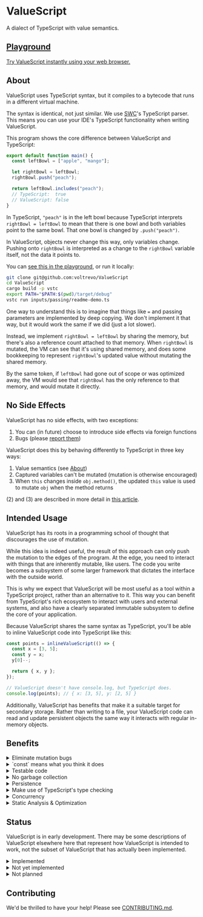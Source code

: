 # ValueScript

A dialect of TypeScript with value semantics.

## [Playground](https://valuescript.org/playground)

[Try ValueScript instantly using your web browser.](https://valuescript.org/playground)

## About

ValueScript uses TypeScript syntax, but it compiles to a bytecode that runs in a
different virtual machine.

The syntax is identical, not just similar. We use [SWC](https://swc.rs/)'s
TypeScript parser. This means you can use your IDE's TypeScript functionality
when writing ValueScript.

This program shows the core difference between ValueScript and TypeScript:

```ts
export default function main() {
  const leftBowl = ["apple", "mango"];

  let rightBowl = leftBowl;
  rightBowl.push("peach");

  return leftBowl.includes("peach");
  // TypeScript:  true
  // ValueScript: false
}
```

In TypeScript, `"peach"` is in the left bowl because TypeScript interprets
`rightBowl = leftBowl` to mean that there is one bowl and both variables point
to the same bowl. That one bowl is changed by `.push("peach")`.

In ValueScript, objects never change this way, only variables change. Pushing
onto `rightBowl` is interpreted as a change to the `rightBowl` variable itself,
not the data it points to.

You can
[see this in the playground](https://valuescript.org/playground/#tutorial/valueSemantics.ts),
or run it locally:

```sh
git clone git@github.com:voltrevo/ValueScript
cd ValueScript
cargo build -p vstc
export PATH="$PATH:$(pwd)/target/debug"
vstc run inputs/passing/readme-demo.ts
```

One way to understand this is to imagine that things like `=` and passing
parameters are implemented by deep copying. We don't implement it that way, but
it would work the same if we did (just a lot slower).

Instead, we implement `rightBowl = leftBowl` by sharing the memory, but there's
also a reference count attached to that memory. When `rightBowl` is mutated, the
VM can see that it's using shared memory, and does some bookkeeping to represent
`rightBowl`'s updated value without mutating the shared memory.

By the same token, if `leftBowl` had gone out of scope or was optimized away,
the VM would see that `rightBowl` has the only reference to that memory, and
would mutate it directly.

## No Side Effects

ValueScript has no side effects, with two exceptions:

1. You can (in future) choose to introduce side effects via foreign functions
2. Bugs (please
   [report them](https://github.com/voltrevo/ValueScript/issues/new))

ValueScript does this by behaving differently to TypeScript in three key ways:

1. Value semantics (see [About](#about))
2. Captured variables can't be mutated (mutation is otherwise encouraged)
3. When `this` changes inside `obj.method()`, the updated `this` value is used
   to mutate `obj` when the method returns

(2) and (3) are described in more detail in
[this article](https://voltrevo.medium.com/valuescripts-unique-strategy-for-preventing-side-effects-ac8133735a11).

## Intended Usage

ValueScript has its roots in a programming school of thought that discourages
the use of mutation.

While this idea is indeed useful, the result of this approach can only push the
mutation to the edges of the program. At the edge, you need to interact with
things that are inherently mutable, like users. The code you write becomes a
subsystem of some larger framework that dictates the interface with the outside
world.

This is why we expect that ValueScript will be most useful as a tool within a
TypeScript project, rather than an alternative to it. This way you can benefit
from TypeScript's rich ecosystem to interact with users and external systems,
and also have a clearly separated immutable subsystem to define the core of your
application.

Because ValueScript shares the same syntax as TypeScript, you'll be able to
inline ValueScript code into TypeScript like this:

```ts
const points = inlineValueScript(() => {
  const x = [3, 5];
  const y = x;
  y[0]--;

  return { x, y };
});

// ValueScript doesn't have console.log, but TypeScript does.
console.log(points); // { x: [3, 5], y: [2, 5] }
```

Additionally, ValueScript has benefits that make it a suitable target for
secondary storage. Rather than writing to a file, your ValueScript code can read
and update persistent objects the same way it interacts with regular in-memory
objects.

## Benefits

<details>
<summary>Eliminate mutation bugs</summary>

Mutating things across your program is frequently intended, but it's also
frequently unintended, causing bugs.

This is why you are usually encouraged not to mutate function arguments, among
other things. Sometimes you'll see workaround like `const a = [...b];`. In
ValueScript, just write it the natural way.

</details>

<details>
<summary>`const` means what you think it does</summary>

Ever felt weird about using `const` in situations like this?

```ts
const values = [];

values.push(123);

return items;
```

Us too. The reason is that, in a mutable world, it's the array that `values`
points to that is mutating. Pushing to that array doesn't change `values` - it
still points to the same array, right?

In ValueScript, it's not the same array, because arrays don't change. Instead,
it is indeed the variable that changes, and therefore, if you mark it as
`const`, attempting to do so is a compile-time error.

</details>

<details>
<summary>Testable code</summary>

Testing code is all about being able to draw a boundary around something that
can be given inputs so that you can check its outputs against your expectations.

Being able to draw these boundaries is usually challenging in real-world
systems, because by default everything wants to connect to something tangible to
serve its purpose as directly as possible. Most things that matter to you become
untested because of their coupling to externalities that are too difficult to
meaningfully replicate in a test case. Testing degrades into an inauthentic
add-on that focuses on trivialities.

By using ValueScript, you can maintain a clear separation between a domain that
should be easy to test - the core of what your application does, and a domain
that is difficult to test - how your application talks to the world.

A ValueScript program is always a function that, when called with the same
inputs, produces the same outputs.

</details>

<details>
<summary>No garbage collection</summary>

In ValueScript, it's impossible to create data that circularly references
itself. This isn't because something is keeping watch and producing an error if
you do it accidentally. Rather, it's just an inherent consequence of how
ValueScript works:

```ts
let x = {};
x.x = x; // { x: {} }

// (In TypeScript: { x: { x: { x: { x: { ... } } }} })
```

Circular references are the whole reason why garbage collectors are needed
(assuming you want to reuse memory and don't want to figure out when it's safe
to do so). Without them, ValueScript is able to simply keep a count of how many
references each object has, and when that count drops to zero, it cleans up the
memory immediately.

</details>

<details>
<summary>Persistence</summary>

In a traditional mutable program, the important entities in that program often
can't be stored authentically without also capturing the state of the entire
program that contains them. Even when that isn't true, the entity needs to be
translated into a form that can be stored in a process we know and love called
_serialization_.

ValueScript is different. Everything can be persisted as its direct contents and
a recursive inclusion of its dependencies. This includes functions and class
instances (and the methods on those class instances). In ValueScript, everything
is plain data.

In fact, because ValueScript doesn't require garbage collection, it's also
possible to build up large structures that wouldn't fit into memory. Garbage
collection is a limiting factor on traditional languages on this point, because
you need to periodically fully traverse the memory to find things that can be
cleaned up.

</details>

<details>
<summary>Make use of TypeScript's type checking</summary>

ValueScript is similar enough to TypeScript that the type checker correctly
identifies type errors in ValueScript.

In fact, when the differences matter, the type checker often actually favors
ValueScript, not TypeScript.

E.g.

```ts
let a: { value?: string | number } = {};
a.value = "str";

let b = a;
b.value = 37;

type T = typeof a.value;
//              ~~~~~~~ TypeScript: 37
//              ~~~~~~~ ValueScript: "str"

// The type checker assigns `string` to `T`.
```

</details>

<details>
<summary>Concurrency</summary>

tl;dr:

- (This is not implemented yet)
- ValueScript is multi-threaded
- Calling an `async` function creates a new thread
- Because ValueScript functions are pure (async or not), the concurrent
  evaluation is guaranteed to be the same as sequential evaluation (ie no race
  conditions)
- You can write `value = promise.wait()` in a sync function, because this
  doesn't block other threads from running

By using value semantics, ValueScript ensures that a function, called with the
same arguments, always returns the same value (except for any side effects you
choose to introduce with foreign functions). This includes instance methods by
considering the instance data to be one of the arguments.

This means that once a function has its arguments, its result is fully
determined. It would be safe to evaluate the function concurrently because its
output cannot be affected by other code:

```ts
const f = (z: number): number => {
  const x = widget.calculate(37);
  const y = expensiveCalculation(z, z);

  return x + y;
};
```

Above, `widget` is captured by `f`. ValueScript requires that captured variables
are `const`, which means that `widget` cannot change, and therefore
`widget.calculate(37)` cannot change. This means that the value of `f(z)` is
independent of any other work that happens in our program.

Therefore, we could safely evaluate `f(z)` concurrently. In future, some
calculations might automatically be upgraded to concurrent execution, but
knowing when it is worthwhile to create a separate thread is a complex and
inexact science.

Instead, in the foreseeable future, ValueScript will allow concurrent evaluation
of `async` functions. Even if `f` isn't already `async`, you could evaluate it
concurrently like this:

```ts
const fPromise = (async () => f(z))();
```

Alternatively, something like `vs.thread` could make this more clear:

```ts
const fPromise = vs.thread(() => f(z));
```

Of course, functions like `f` could be made `async` to begin with, to signal the
intent that they are expensive calculations that justify a thread:

```ts
const f = async (z: number): Promise<number> => {
  const x = widget.calculate(37);
  const y = expensiveCalculation(z, z);

  return x + y;
});
```

Now `f` just returns a promise:

```ts
const fPromise = f(z);
```

Later, when you need the value inside `fPromise`, you can use `await` as normal:

```ts
const fValue = await fPromise;
```

However, this requires you to be inside an `async` function.

In JavaScript, it would be a big no-no to allow a method that synchronously
extracts the value of a promise by blocking evaluation until it became
available. This is because JavaScript is single-threaded, and there's usually
other work the runtime could be doing.

In ValueScript, the other work happens in other threads, so there's no reason to
prohibit it. ValueScript allows this via `promise.wait()`:

```ts
const fValue = f(z).wait();
```

Suppose instead that `f`, `widget.calculate`, and `expensiveCalculation` are all
sync functions. Suppose that `f` is part of an important API - it has users and
you can't require them to make changes. Allowing `.wait` means those users can
still benefit this multithreaded version of `f`:

```ts
const f = (z: number): number => {
  const [x, y] = Promise.all([
    vs.thread(() => widget.calculate(37)),
    vs.thread(() => expensiveCalculation(z, z)),
  ]).wait();

  return x + y;
};
```

You could also simplify code like `f` with a utility like `parallel`:

```ts
// Simple version that unnecessarily widens T when the jobs return different
// types
function parallel<T>(...jobs: (() => T)[]): T[] {
  return Promise.all(jobs.map(vs.thread)).wait();
}

const f = (z: number): number => {
  const [x, y] = parallel(
    () => widget.calculate(37),
    () => expensiveCalculation(z, z),
  );

  return x + y;
};
```

</details>

<details>
<summary>Static Analysis & Optimization</summary>

ValueScript dramatically expands the cases where program behavior can be
determined statically. In traditional languages, inferences about data in
variables are quickly lost because it is impossible to know whether some other
code might modify that data.

A relatively simple application of this is tree-shaking. ValueScript analyzers
will be able to determine much more accurately what code is actually used, and
only include that code for distribution. During development you can also get a
lot more feedback like 'this statement has no effect'.

Another important use-case here is testing. In the future, ValueScript will
include `vs.staticTest(name, fn)` which accepts a function taking no arguments,
which can therefore be computed statically. The compiler will emit an error if
the test fails.

</details>

## Status

ValueScript is in early development. There may be some descriptions of
ValueScript elsewhere here that represent how ValueScript is intended to work,
not the subset of ValueScript that has actually been implemented.

<details>
<summary>Implemented</summary>

- Classes
- Closures
- Loops
- Recursion
- Destructuring
- Throwing exceptions
- Local imports (not yet in the playground)
- Tree shaking (not yet in the playground)
- Copy-on-write optimizations
- utf8 strings (_not_ JS's utf16 strings)
  - `"🫣".length -> 4`
  - (JS: `-> 2`)
  - `[0, 1, 2, 3, 4].map(i => "🫣"[i]) -> ["🫣", "", "", "", undefined]`
  - (JS: `-> ["\ud83e", "\udee3", undefined, undefined, undefined]`)
- `Math`
- Array standard methods (`.sort`, `.map`, `.filter`, etc.)
- Most string standard methods (`.includes`, `.slice`, `.split`, etc.)
- BigInt
- Many unusual JS things:
  - `[] + [] -> ""`
  - `[10, 1, 3].sort() -> [1, 10, 3]`
  - `"b" + "a" + +"a" + "a" -> "baNaNa"`
  - (With few exceptions like utf8, the goal is to just do things the JS way, to
    maximize familiarity for people coming from JS. We're open to revising this
    strategy, subject to
    [community feedback](https://github.com/voltrevo/ValueScript/issues/new).)

</details>

<details>
<summary>Not yet implemented</summary>

- Foreign functions
- Standardized foreign function packages for web/node/deno-like APIs
  - Sadly, there's currently _zero_ access to the host environment
  - We consider this extremely important, but want the language itself to be
    more robust before embarking on this enormous category of work
  - (Some small & strategic host access will probably be implemented earlier)
- Tools for embedding ValueScript in other languages
  - (The playground kinda does this, but the solution is purpose-built for the
    playground, and not intended to be used in other projects (you're welcome to
    try it of course, but better solutions are planned))
  - Webpack integration
    - `import immutableStuff from "ValueScript:./path/to/immutableStuff";`
  - Building JavaScript bundles containing ValueScript via embedded WebAssembly
    (or importing the required WebAssembly)
  - Transpiling ValueScript into JavaScript
    - E.g. `a.b.c++` -> `a = { ...a, b: { ...a.b, c: a.b.c + 1 } }`
  - `inlineValueScript(() => { /* ValueScript */ })`
    - Uses `.toString()` to get the source code and compiles and runs it in
      WebAssembly
  - C libraries, and bindings for python etc
- Structural comparison
  - `{} === {} -> true`
  - JS: `-> false`
  - This is a value semantics thing - objects don't have identity
- Catching exceptions
- Error (and TypeError, RangeError, etc)
- Enforcing `const`
- Temporal dead zones
- Iterators
- Rest and spread
- Generators
- Async functions
- TypeScript enums
- TypeScript namespaces
- Capturing `this` in arrow functions
- `export * from`
  - (`export { name } from` _does_ work)
- `import.meta`
- Dynamic imports
- Unusual JS things like passing unintended types to standard functions
- A workaround for JavaScript's utf16 strings
  - `jsˋ🫣ˋ.length -> 2`
  - `[0, 1, 2].map(i => jsˋ🫣ˋ[i]) -> [jsˋ\ud83eˋ, jsˋ\udee3ˋ, undefined]`
  - (To be fair to js, note that iteration uses code points:
    `[...jsˋ🫣🚀ˋ] -> [jsˋ🫣ˋ, jsˋ🚀ˋ]`)
- Importing modules from npm
  - (Even when this is implemented, many modules won't work due to their
    intention to run in a JS environment though. At least at first.)

</details>

<details>
<summary>Not planned</summary>

- Prototype pollution
- Mutating imported variables
- Reference semantics
- Mutating captured variables
- The `with` keyword
- utf16-based operations on native strings
  - (But see `jsˋˋ` workaround in not-yet section)
- `Math.random` (except as an opt-in foreign function)
- `Date.now` (except as an opt-in foreign function)

</details>

## Contributing

We'd be thrilled to have your help! Please see
[CONTRIBUTING.md](CONTRIBUTING.md).
